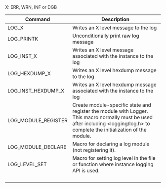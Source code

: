 X: ERR, WRN, INF or DGB 

| Command | Description |
| --- | --- |
| LOG_X | Writes an X level message to the log |
| LOG_PRINTK | Unconditionally print raw log message |
| LOG_INST_X | Writes an X level message associated with the instance to the log |
| LOG_HEXDUMP_X | Writes an X level hexdump message to the log |
| LOG_INST_HEXDUMP_X | Writes an X level hexdump message associated with the instance to the log |
| LOG_MODULE_REGISTER | Create module-specific state and register the module with Logger. This macro normally must be used after including <logging/log.h> to complete the initialization of the module. |
| LOG_MODULE_DECLARE | Macro for declaring a log module (not registering it).  |
| LOG_LEVEL_SET | Macro for setting log level in the file or function where instance logging API is used. |
|  |  |
|  |  |
|  |  |
|  |  |
